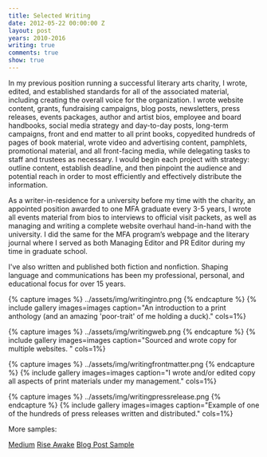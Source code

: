 ```yaml
---
title: Selected Writing
date: 2012-05-22 00:00:00 Z
layout: post
years: 2010-2016
writing: true
comments: true
show: true
---
```


In my previous position running a successful literary arts charity, I wrote, edited, and established standards for all of the associated material, including creating the overall voice for the organization. I wrote website content, grants, fundraising campaigns, blog posts, newsletters, press releases, events packages, author and artist bios, employee and board handbooks, social media strategy and day-to-day posts, long-term campaigns, front and end matter to all print books, copyedited hundreds of pages of book material, wrote video and advertising content, pamphlets, promotional material, and all front-facing media, while delegating tasks to staff and trustees as necessary. I would begin each project with strategy: outline content, establish deadline, and then pinpoint the audience and potential reach in order to most efficiently and effectively distribute the information. 

As a writer-in-residence for a university before my time with the charity, an appointed position awarded to one MFA graduate every 3-5 years, I wrote all events material from bios to interviews to official visit packets, as well as managing and writing a complete website overhaul hand-in-hand with the university. I did the same for the MFA program’s webpage and the literary journal where I served as both Managing Editor and PR Editor during my time in graduate school. 

I've also written and published both fiction and nonfiction. Shaping language and communications has been my professional, personal, and educational focus for over 15 years. 

 
{% capture images %}
../assets/img/writingintro.png
{% endcapture %}
{% include gallery images=images caption="An introduction to a print anthology (and an amazing 'poor-trait' of me holding a duck)." cols=1%}

{% capture images %}
  ../assets/img/writingweb.png
  {% endcapture %}
{% include gallery images=images caption="Sourced and wrote copy for multiple websites. " cols=1%}

{% capture images %}
  ../assets/img/writingfrontmatter.png
   {% endcapture %}
{% include gallery images=images caption="I wrote and/or edited copy all aspects of print materials under my management." cols=1%}

{% capture images %}
   ../assets/img/writingpressrelease.png
{% endcapture %}
{% include gallery images=images caption="Example of one of the hundreds of press releases written and distributed." cols=1%}

More samples:

<a href="https://blog.politicsmeanspolitics.com/@katiehaab">Medium</a>
<a href="http://burrowpress.com/tag/katie-angermeier/">Rise Awake</a>
<a href="https://austinbatcave.org/2015/02/10/lewis-carnegie-a-love-story/">Blog Post Sample</a>
